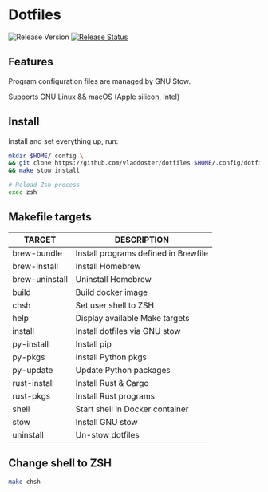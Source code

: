 # Dotfiles

![Release Version](https://img.shields.io/github/v/release/vladdoster/dotfiles)
[![Release Status](https://github.com/vladdoster/dotfiles/actions/workflows/release.yml/badge.svg)](https://github.com/vladdoster/dotfiles/actions/workflows/release.yml)

## Features

Program configuration files are managed by GNU Stow.

Supports GNU Linux && macOS (Apple silicon, Intel)

## Install

Install and set everything up, run:

```zsh
mkdir $HOME/.config \
&& git clone https://github.com/vladdoster/dotfiles $HOME/.config/dotfiles \
&& make stow install

# Reload Zsh process
exec zsh
```

## Makefile targets

| TARGET         | DESCRIPTION                          |
| -------------- | ------------------------------------ |
| brew-bundle    | Install programs defined in Brewfile |
| brew-install   | Install Homebrew                     |
| brew-uninstall | Uninstall Homebrew                   |
| build          | Build docker image                   |
| chsh           | Set user shell to ZSH                |
| help           | Display available Make targets       |
| install        | Install dotfiles via GNU stow        |
| py-install     | Install pip                          |
| py-pkgs        | Install Python pkgs                  |
| py-update      | Update Python packages               |
| rust-install   | Install Rust & Cargo                 |
| rust-pkgs      | Install Rust programs                |
| shell          | Start shell in Docker container      |
| stow           | Install GNU stow                     |
| uninstall      | Un-stow dotfiles                     |

## Change shell to ZSH

```zsh
make chsh
```

